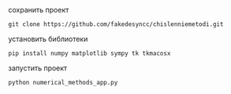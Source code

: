 сохранить проект

```
git clone https://github.com/fakedesyncc/chislenniemetodi.git
```

установить библиотеки

```
pip install numpy matplotlib sympy tk tkmacosx
```

запустить проект
```
python numerical_methods_app.py
```
